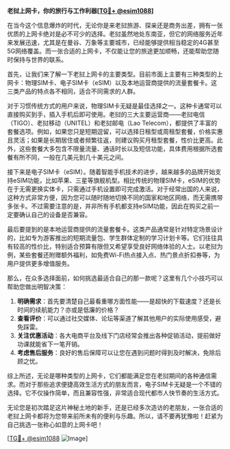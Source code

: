 **老挝上网卡，你的旅行与工作利器[[TG💪+ @esim1088](https://t.me/s/esim1088)]**

在当今这个信息爆炸的时代，无论你是来老挝旅游、探亲还是商务出差，拥有一张优质的上网卡绝对是必不可少的选择。老挝虽然地处东南亚，但它的网络服务近年来发展迅速，尤其是在曼谷、万象等主要城市，已经能够提供相当稳定的4G甚至5G网络覆盖。而一张合适的上网卡，不仅能让您的旅途更加顺畅，还能帮助您随时保持与世界的联系。

首先，让我们来了解一下老挝上网卡的主要类型。目前市面上主要有三种类型的上网卡：物理SIM卡、电子SIM卡（eSIM）以及本地运营商提供的流量套餐卡。这三类产品的特点各不相同，适合不同需求的人群。

对于习惯传统方式的用户来说，物理SIM卡无疑是最佳选择之一。这种卡通常可以直接购买到手，插入手机后即可使用。老挝的三大主要运营商——老挝电信（TIGO）、老挝移动（UNITEL）和老挝邮电（Lao Telecom），都提供了丰富的套餐选项。例如，如果您只是短期逗留，可以选择日租型或周租型套餐，价格实惠且灵活；如果是长期居住或者频繁往返，则建议购买月租型套餐，性价比更高。此外，这些套餐大多包含不限量流量、通话时长以及短信功能，具体费用根据所选套餐有所不同，一般在几美元到几十美元之间。

接下来是电子SIM卡（eSIM）。随着智能手机技术的进步，越来越多的品牌开始支持eSIM功能，比如苹果、三星等旗舰机型。相比传统的物理SIM卡，eSIM的优势在于无需更换实体卡，只需通过手机设置即可完成激活。对于经常出国的人来说，这种方式非常方便，因为您可以随时随地切换不同的国家和地区网络，而无需携带多张卡。不过需要注意的是，并非所有手机都支持eSIM功能，因此在购买之前一定要确认自己的设备是否兼容。

最后要提到的是本地运营商提供的流量套餐卡。这类产品通常是针对特定场景设计的，比如专为游客推出的短期流量包、学生群体定制的学习计划卡等。它们往往具有较高的性价比，特别适合预算有限但又希望享受良好网络体验的人士。以老挝为例，某些套餐还附赠额外福利，如免费Wi-Fi热点接入点、热门景点折扣券等，为用户提供更多增值服务。

那么，在众多选择面前，如何挑选最适合自己的那一款呢？这里有几个小技巧可以帮助您做出明智决策：

1. **明确需求**：首先要清楚自己最看重哪方面性能——是超快的下载速度？还是长时间的续航能力？亦或是低廉的价格？
2. **查看评价**：可以通过社交媒体、论坛等渠道了解其他用户的实际使用感受，避免踩雷。
3. **关注优惠活动**：各大电商平台及线下门店经常会推出各种促销活动，提前做好功课就能省下一笔开销。
4. **考虑售后服务**：良好的售后保障可以让您在遇到问题时得到及时解决，免除后顾之忧。

综上所述，无论是哪种类型的上网卡，它们都能满足您在老挝期间的各种通信需求。而对于那些追求便捷高效生活方式的朋友而言，电子SIM卡无疑是一个不错的选择。它不仅操作简单，而且兼容性强，非常适合现代都市人快节奏的生活方式。

无论您是初次踏足这片神秘土地的新手，还是已经多次造访的老朋友，一张合适的老挝上网卡都将为您带来前所未有的便利与乐趣。所以，请不要再犹豫啦！赶紧为自己挑选一张称心如意的上网卡吧！

[[TG💪+ @esim1088](https://t.me/s/esim1088) ![Image](https://i.postimg.cc/4NQfJmqS/Snipaste-2025-05-13-00-14-12.png)]